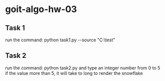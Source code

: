 # goit-algo-hw-03

## Task 1

run the command: python task1.py --source "C:\test"

## Task 2

run the command: python task2.py
and type an integer number from 0 to 5
if the value more than 5, it will take to long to render the snowflake
